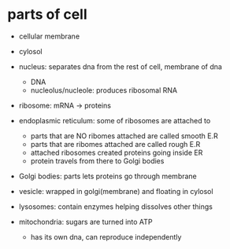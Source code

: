# parts of cell

- cellular membrane

- cylosol

- nucleus: separates dna from the rest of cell, membrane of dna
  - DNA
  - nucleolus/nucleole: produces ribosomal RNA

- ribosome: mRNA -> proteins

- endoplasmic reticulum: some of ribosomes are attached to
  - parts that are NO ribomes attached are called smooth E.R
  - parts that are ribomes attached are called rough E.R
  - attached ribosomes created proteins going inside ER
  - protein travels from there to Golgi bodies

- Golgi bodies: parts lets proteins go through membrane

- vesicle: wrapped in golgi(membrane) and floating in cylosol

- lysosomes: contain enzymes helping dissolves other things

- mitochondria: sugars are turned into ATP
  - has its own dna, can reproduce independently
